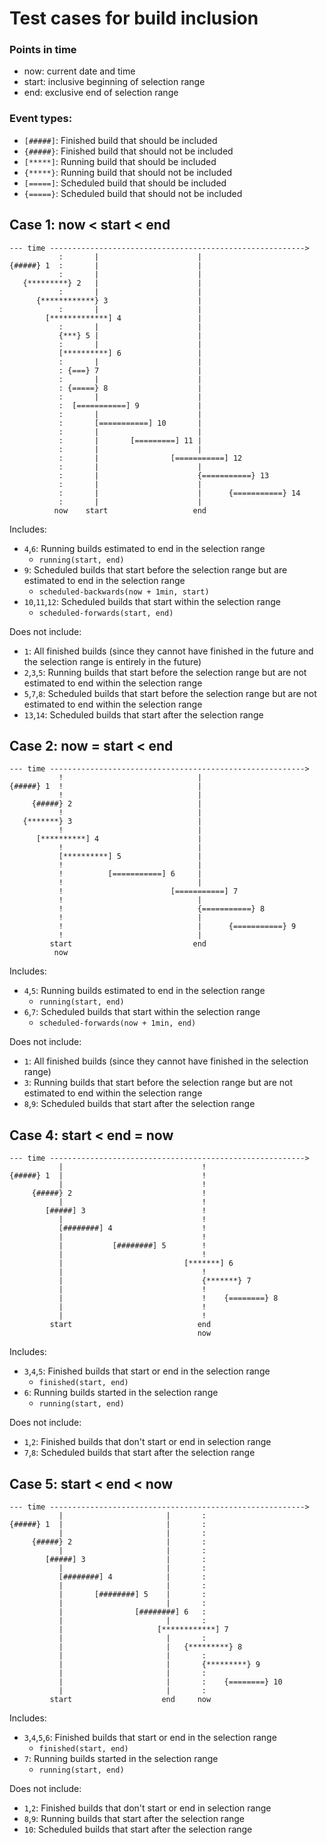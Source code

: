 # Test cases for build inclusion

### Points in time

* now: current date and time
* start: inclusive beginning of selection range
* end: exclusive end of selection range

### Event types:

* `[#####]`: Finished build that should be included
* `{#####}`: Finished build that should not be included
* `[*****]`: Running build that should be included
* `{*****}`: Running build that should not be included
* `[=====]`: Scheduled build that should be included
* `{=====}`: Scheduled build that should not be included

## Case 1: now < start < end

```
--- time --------------------------------------------------------->
           :       |                      |
{#####} 1  :       |                      |
           :       |                      |
   {*********} 2   |                      |
           :       |                      |
      {************} 3                    |
           :       |                      |
        [*************] 4                 |
           :       |                      |
           {***} 5 |                      |
           :       |                      |
           [**********] 6                 |
           :       |                      |           
           : {===} 7                      |
           :       |                      |           
           : {=====} 8                    |
           :       |                      |
           :  [===========] 9             |
           :       |                      |
           :       [===========] 10       |
           :       |                      |
           :       |       [=========] 11 |
           :       |                      |
           :       |                [===========] 12
           :       |                      |
           :       |                      {===========} 13
           :       |                      |
           :       |                      |      {===========} 14
           :       |                      |
          now    start                   end
```

Includes:
* `4`,`6`: Running builds estimated to end in the selection range
  * `running(start, end)`
* `9`: Scheduled builds that start before the selection range but are estimated to end in the selection range
  * `scheduled-backwards(now + 1min, start)`
* `10`,`11`,`12`: Scheduled builds that start within the selection range
  * `scheduled-forwards(start, end)`

Does not include:
* `1`: All finished builds (since they cannot have finished in the future and the selection range is entirely in the future)
* `2`,`3`,`5`: Running builds that start before the selection range but are not estimated to end within the selection range
* `5`,`7`,`8`: Scheduled builds that start before the selection range but are not estimated to end within the selection range
* `13`,`14`: Scheduled builds that start after the selection range


## Case 2: now = start < end

```
--- time --------------------------------------------------------->
           !                              |
{#####} 1  !                              |
           !                              |
     {#####} 2                            |
           !                              |
   {*******} 3                            |
           !                              |
      [**********] 4                      |
           !                              |
           [**********] 5                 |
           !                              |
           !          [===========] 6     |
           !                              |
           !                        [===========] 7
           !                              |
           !                              {===========} 8
           !                              |
           !                              |      {===========} 9
           !                              |
         start                           end
          now
```

Includes:
* `4`,`5`: Running builds estimated to end in the selection range
  * `running(start, end)`
* `6`,`7`: Scheduled builds that start within the selection range
  * `scheduled-forwards(now + 1min, end)`
  
Does not include:
* `1`: All finished builds (since they cannot have finished in the selection range)
* `3`: Running builds that start before the selection range but are not estimated to end within the selection range
* `8`,`9`: Scheduled builds that start after the selection range

## Case 4: start < end = now

```
--- time --------------------------------------------------------->
           |                               !
{#####} 1  |                               !
           |                               !
     {#####} 2                             !
           |                               !
        [#####] 3                          !
           |                               !
           [########] 4                    !
           |                               !
           |           [########] 5        !
           |                               !
           |                           [*******] 6
           |                               !           
           |                               {*******} 7 
           |                               !
           |                               !    {========} 8
           |                               !
           |                               !
         start                            end
                                          now
```

Includes:
* `3`,`4`,`5`: Finished builds that start or end in the selection range
  * `finished(start, end)`
* `6`: Running builds started in the selection range
  * `running(start, end)`
  
Does not include:
* `1`,`2`: Finished builds that don't start or end in selection range
* `7`,`8`: Scheduled builds that start after the selection range


## Case 5: start < end < now

```
--- time --------------------------------------------------------->
           |                       |       :
{#####} 1  |                       |       :
           |                       |       :
     {#####} 2                     |       :
           |                       |       :
        [#####] 3                  |       :
           |                       |       :
           [########] 4            |       :
           |                       |       :
           |       [########] 5    |       :
           |                       |       :
           |                [########] 6   :
           |                       |       :           
           |                     [************] 7
           |                       |       :
           |                       |   {*********} 8
           |                       |       :
           |                       |       {*********} 9
           |                       |       :          
           |                       |       :    {========} 10
           |                       |       :
         start                    end     now
```

Includes:
* `3`,`4`,`5`,`6`: Finished builds that start or end in the selection range
  * `finished(start, end)`
* `7`: Running builds started in the selection range
  * `running(start, end)`
  
Does not include:
* `1`,`2`: Finished builds that don't start or end in selection range
* `8`,`9`: Running builds that start after the selection range
* `10`: Scheduled builds that start after the selection range
